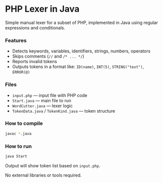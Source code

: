 # PHP Lexer in Java

Simple manual lexer for a subset of PHP, implemented in Java using regular expressions and conditionals.

### Features

- Detects keywords, variables, identifiers, strings, numbers, operators
- Skips comments (`//` and `/* ... */`)
- Reports invalid tokens
- Outputs tokens in a format like: `ID(name)`, `INT(5)`, `STRING("text")`, `ERROR(@)`

### Files

- `input.php` — input file with PHP code
- `Start.java` — main file to run
- `WordCutter.java` — lexer logic
- `TokenData.java` / `TokenKind.java` — token structure

### How to compile

```bash
javac *.java
```

### How to run

```bash
java Start
```

Output will show token list based on `input.php`.

No external libraries or tools required.
